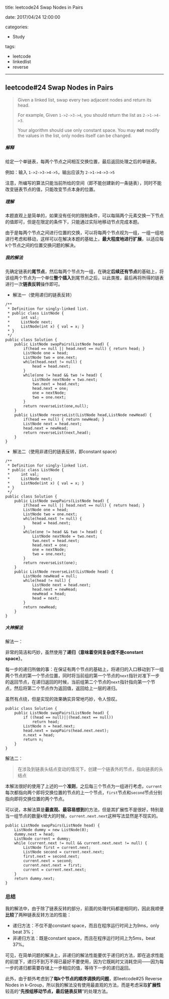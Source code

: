 title: leetcode24 Swap Nodes in Pairs

date: 2017/04/24 12:00:00

categories:

- Study

tags:

- leetcode
- linkedlist
- reverse

---

## leetcode#24 Swap Nodes in Pairs

>Given a linked list, swap every two adjacent nodes and return its head.
>
>For example,
>Given `1->2->3->4`, you should return the list as `2->1->4->3`.
>
>Your algorithm should use only constant space. You may **not** modify the values in the list, only nodes itself can be changed.

##### 解释

给定一个单链表，每两个节点之间相互交换位置，最后返回处理之后的单链表。

例如：输入 `1->2->3->4->5`，输出应该为 `2->1->4->3->5`

注意，所编写的算法只能当前所给的空间（即不能创建新的一条链表），同时不能改变链表节点的值，只能改变节点本身的位置。

##### 理解

本题直观上是简单的，如果没有任何的限制条件，可以每隔两个元素交换一下节点的值即可，但是在限定的条件下，只能通过实际地移动节点完成本题。

由于是每两个节点之间进行位置的交换，可以将每两个节点视为一组，一组一组地进行考虑和移动，这样可以在解决本题的基础上，**最大程度地进行扩展**，以适应每k个节点之间的位置交换问题的解决。

##### 我的解法

先确定链表的**尾节点**，然后每两个节点为一组，在确定**后续还有节点**的基础上，将该组两个节点为一个单位**整个插入**到尾节点之后，以此类推，最后再将所得的链表进行一次**链表反转**操作即可。

- 解法一（使用递归的链表反转）

```
/**
 * Definition for singly-linked list.
 * public class ListNode {
 *     int val;
 *     ListNode next;
 *     ListNode(int x) { val = x; }
 * }
 */
public class Solution {
    public ListNode swapPairs(ListNode head) {
        if(head == null || head.next == null) { return head; }
        ListNode one = head;
        ListNode two = one.next;
        while(head.next != null) {
            head = head.next;
        }
        while(one != head && two != head) {
            ListNode nextNode = two.next;
            two.next = head.next;
            head.next = one;
            one = nextNode;
            two = one.next;
        }
        return reverseList(one,null);
    }
    public ListNode reverseList(ListNode head,ListNode newHead) {
        if(head == null) { return newHead; }
        ListNode next = head.next;
        head.next = newHead;
        return reverseList(next,head);
    }
}
```

- 解法二（使用非递归的链表反转，即constant space）

```
/**
 * Definition for singly-linked list.
 * public class ListNode {
 *     int val;
 *     ListNode next;
 *     ListNode(int x) { val = x; }
 * }
 */
public class Solution {
    public ListNode swapPairs(ListNode head) {
        if(head == null || head.next == null) { return head; }
        ListNode one = head;
        ListNode two = one.next;
        while(head.next != null) {
            head = head.next;
        }
        while(one != head && two != head) {
            ListNode nextNode = two.next;
            two.next = head.next;
            head.next = one;
            one = nextNode;
            two = one.next;
        }
        return reverseList(one);
    }
    public ListNode reverseList(ListNode head) {
        ListNode newHead = null;
        while(head != null) {
            ListNode next = head.next;
            head.next = newHead;
            newHead = head;
            head = next;
        }
        return newHead;
    }
}
```

##### 大神解法

解法一：

非常的简洁和巧妙，虽然使用了**递归（意味着空间复杂度不是constant space）**。

每一步的递归所做的事：在保证有两个节点的基础上，将递归的入口移动到下一组两个节点的第一个节点位置，同时将当前组的第一个节点的`next`指针对准下一步的返回节点，在递归返回的时候，当前组第二个节点的`next`指针指向第一个节点，然后将第二个节点作为返回值，返回给上一层的递归。

虽然有点绕，但是实现的效果确实异常地巧妙，令人惊叹。

```
public class Solution {
    public ListNode swapPairs(ListNode head) {
        if ((head == null)||(head.next == null))
            return head;
        ListNode n = head.next;
        head.next = swapPairs(head.next.next);
        n.next = head;
        return n;
    }
}
```

解法二：

> 在涉及到链表头结点变动的情况下，创建一个链表外的节点，指向链表的头结点

本解法很好的使用了上述的一个**准则**，之后每三个节点为一组进行考虑，`current`每次都指向两个即将交换位置的节点的上一个节点，`first`节点和`second`节点分别指向即将交换位置的两个节点。

可以说，本解法算是**最直观、最容易想到**的方法，但是其扩展性不是很好，特别是当一组节点的数量k增大的时候，`current.next.next`这种写法显然是不现实的。

```
public ListNode swapPairs(ListNode head) {
    ListNode dummy = new ListNode(0);
    dummy.next = head;
    ListNode current = dummy;
    while (current.next != null && current.next.next != null) {
        ListNode first = current.next;
        ListNode second = current.next.next;
        first.next = second.next;
        current.next = second;
        current.next.next = first;
        current = current.next.next;
    }
    return dummy.next;
}
```



### 总结

我的解法中，由于除了链表反转的部分，前面的处理代码都是相同的，因此我顺便**比较**了两种链表反转方法的性能：

- 递归方法：不仅不是constant space，而且在程序运行时间上为9ms，only beat 3%；
- 非递归方法：既是constant space，而且在程序运行时间上为5ms，beat 37%。

可见，在简单问题的解决上，非递归的解法性能要优于递归的方法，即在追求性能的前提下，递归不到万不得已最好不要使用，因为它既耗时又消耗空间——因为每一步的递归都需要存储上一步相应的值，等待下一步的递归返回。

此外，由于额外考虑到了**每k个节点的顺序调换的问题**，即leetcode#25 Reverse Nodes in k-Group，所以我的解法没有使用最直观的方法，而是考虑采取**扩展性**较高的“**先按组移动节点，最后链表反转**”的处理方法。